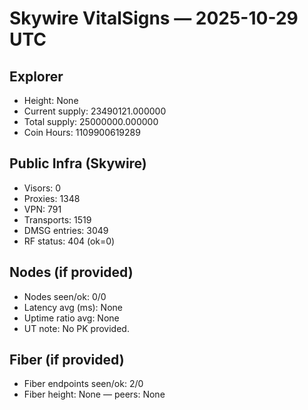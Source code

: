 # Skywire VitalSigns — 2025-10-29 UTC

## Explorer
- Height: None
- Current supply: 23490121.000000
- Total supply: 25000000.000000
- Coin Hours: 1109900619289

## Public Infra (Skywire)
- Visors: 0
- Proxies: 1348
- VPN: 791
- Transports: 1519
- DMSG entries: 3049
- RF status: 404 (ok=0)

## Nodes (if provided)
- Nodes seen/ok: 0/0
- Latency avg (ms): None
- Uptime ratio avg: None
- UT note: No PK provided.

## Fiber (if provided)
- Fiber endpoints seen/ok: 2/0
- Fiber height: None — peers: None
